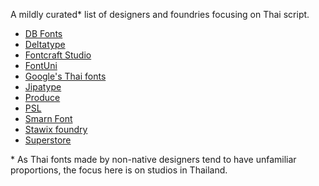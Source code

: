 A mildly curated\* list of designers and foundries focusing on Thai script. 

 - [DB Fonts](https://www.dbfont.biz/fontsample.php)
 - [Deltatype](https://deltaty.pe/fonts/) 
 - [Fontcraft Studio](https://www.fontcraftstudio.com/)
 - [FontUni](https://fontuni.com/)
 - [Google's Thai fonts](https://fonts.google.com/?subset=thai&noto.script=Thai)
 - [Jipatype](https://www.jipatype.com/home)
 - [Produce](www.producebkk.com)
 - [PSL](http://www.fontpsl.com/webpage/myfont/index.php)
 - [Smarn Font](https://smarnfont.net/)
 - [Stawix foundry](https://stawix.com/font/)
 - [Superstore](http://www.superstorefont.com/)

\* As Thai fonts made by non-native designers tend to have unfamiliar proportions, the focus here is on studios in Thailand.
